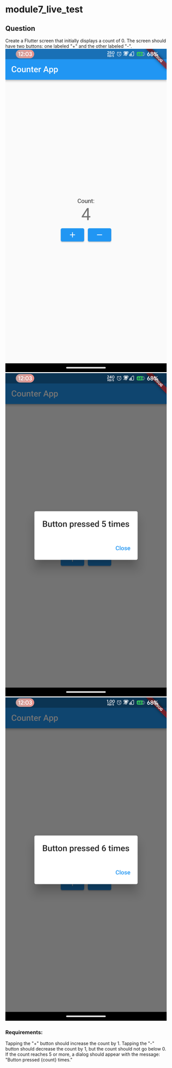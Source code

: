 # module7_live_test

## Question
Create a Flutter screen that initially displays a count of 0. The screen should have two buttons: one labeled "+" and the other labeled "-".
![Alt text](Screenshot_20230925-000339_flutter_live_test.png) ![Alt text](Screenshot_20230925-000345_flutter_live_test.png) ![Alt text](Screenshot_20230925-000352_flutter_live_test.png)
### Requirements:
Tapping the "+" button should increase the count by 1.
Tapping the "-" button should decrease the count by 1, but the count should not go below 0.
If the count reaches 5 or more, a dialog should appear with the message: "Button pressed {count} times."